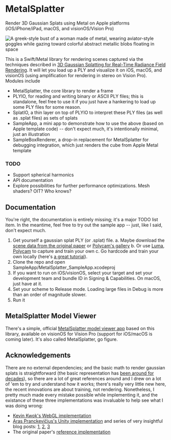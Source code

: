 # MetalSplatter
Render 3D Gaussian Splats using Metal on Apple platforms (iOS/iPhone/iPad, macOS, and visionOS/Vision Pro)

![A greek-style bust of a woman made of metal, wearing aviator-style goggles while gazing toward colorful abstract metallic blobs floating in space](http://metalsplatter.com/hero.640.jpg)

This is a Swift/Metal library for rendering scenes captured via the techniques described in [3D Gaussian Splatting for Real-Time Radiance Field Rendering](https://repo-sam.inria.fr/fungraph/3d-gaussian-splatting/). It will let you load up a PLY and visualize it on iOS, macOS, and visionOS (using amplification for rendering in stereo on Vision Pro). Modules include
* MetalSplatter, the core library to render a frame
* PLYIO, for reading and writing binary or ASCII PLY files; this is standalone, feel free to use it if you just have a hankering to load up some PLY files for some reason.
* SplatIO, a thin layer on top of PLYIO to interpret these PLY files (as well as .splat files) as sets of splats
* SampleApp, a mini app to demonstrate how to use the above (based on Apple template code) -- don't expect much, it's intentionally minimal, just an illustration
* SampleBoxRenderer, a drop-in replacement for MetalSplatter for debugging integration, which just renders the cube from Apple Metal template

### TODO

* Support spherical harmonics
* API documentation
* Explore possibilities for further performance optimizations. Mesh shaders? OIT? Who knows?

## Documentation

You're right, the documentation is entirely missing; it's a major TODO list item. In the meantime, feel free to try out the sample app -- just, like I said, don't expect much.

1. Get yourself a gaussian splat PLY (or .splat) file.
   a. Maybe download the [scene data from the original paper](https://repo-sam.inria.fr/fungraph/3d-gaussian-splatting/) or [Polycam's gallery](https://poly.cam/tools/gaussian-splatting)
   b. Or use [Luma](https://lumalabs.ai), [Polycam](https://poly.cam/tools/gaussian-splatting) to capture and train your own
   c. Go hardcode and train your own locally (here's [a great tutorial](https://www.reshot.ai/3d-gaussian-splatting)).
2. Clone the repo and open SampleApp/MetalSplatter_SampleApp.xcodeproj
3. If you want to run on iOS/visionOS, select your target and set your development team and bundle ID in Signing & Capabilities. On macOS, just have at it.
4. Set your scheme to Release mode. Loading large files in Debug is more than an order of magnitude slower.
5. Run it

## MetalSplatter Model Viewer

There's a simple, official [MetalSplatter model viewer app](https://apps.apple.com/us/app/metalsplatter/id6476895334) based on this library,
available on visionOS for Vision Pro (support for iOS/macOS is coming later). It's also called MetalSplatter, go figure.

## Acknowledgements

There are no external dependencies; and the basic math to render gaussian splats is straightforward (the basic representation has [been around for decades](https://en.wikipedia.org/wiki/Gaussian_splatting)), so there are a lot of great references around and I drew on a lot of 'em to try and understand how it works; there's really very little new here, the recent innovations are about training, not rendering. Nonetheless, I pretty much made every mistake possible while implementing it, and the existance of these three implementations was invaluable to help see what I was doing wrong:
* [Kevin Kwok's WebGL implementation](https://github.com/antimatter15/splat)
* [Aras Pranckevičius's Unity implementation](https://github.com/aras-p/UnityGaussianSplatting) and series of very insightful blog posts: [1](https://aras-p.info/blog/2023/09/05/Gaussian-Splatting-is-pretty-cool/), [2](https://aras-p.info/blog/2023/09/13/Making-Gaussian-Splats-smaller/), [3](https://aras-p.info/blog/2023/09/27/Making-Gaussian-Splats-more-smaller/)
* The original paper's [reference implementation](https://github.com/graphdeco-inria/gaussian-splatting)
